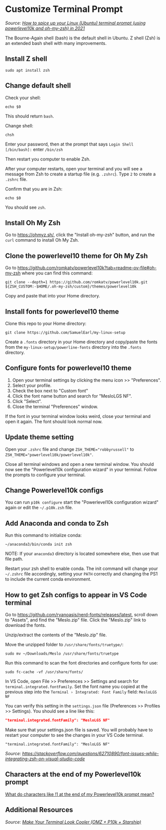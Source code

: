 # Customize Terminal Prompt

_Source: [How to spice up your Linux (Ubuntu) terminal prompt (using powerlevel10k and oh-my-zsh) in 2021](https://www.youtube.com/watch?v=PZTLIVQxxEY)_

The Bourne-Again shell (bash) is the default shell in Ubuntu. Z shell (Zsh) is an extended bash shell with many improvements.

## Install Z shell

```
sudo apt install zsh
```

## Change default shell

Check your shell:

```
echo $0
```

This should return `bash`.

Change shell:

```
chsh
```

Enter your password, then at the prompt that says `Login Shell [/bin/bash]:` enter `/bin/zsh`

Then restart you computer to enable Zsh.

After your computer restarts, open your terminal and you will see a message from Zsh to create a startup file (e.g. `.zshrc`). Type `2` to create a `.zshrc` file.

Confirm that you are in Zsh:

```
echo $0
```

You should see `zsh`.


## Install Oh My Zsh

Go to https://ohmyz.sh/, click the "Install oh-my-zsh" button, and run the `curl` command to install Oh My Zsh.

## Clone the powerlevel10 theme for Oh My Zsh

Go to https://github.com/romkatv/powerlevel10k?tab=readme-ov-file#oh-my-zsh where you can find this command:

```
git clone --depth=1 https://github.com/romkatv/powerlevel10k.git ${ZSH_CUSTOM:-$HOME/.oh-my-zsh/custom}/themes/powerlevel10k
```

Copy and paste that into your Home directory.

## Install fonts for powerlevel10 theme

Clone this repo to your Home directory: 

```
git clone https://github.com/SamuelEarl/my-linux-setup
```

Create a `.fonts` directory in your Home directory and copy/paste the fonts from the `my-linux-setup/powerline-fonts` directory into the `.fonts` directory.

## Configure fonts for powerlevel10 theme

1. Open your terminal settings by clicking the menu icon >> "Preferences".
2. Select your profile.
3. Check the box next to "Custom font"
4. Click the font name button and search for "MesloLGS NF".
5. Click "Select".
6. Close the terminal "Preferences" window.

If the font in your terminal window looks weird, close your terminal and open it again. The font should look normal now.

## Update theme setting

Open your `.zshrc` file and change `ZSH_THEME="robbyrussell"` to `ZSH_THEME="powerlevel10k/powerlevel10k"`.

Close all terminal windows and open a new terminal window. You should now see the "Powerlevel10k configuration wizard" in your terminal. Follow the prompts to configure your terminal.

## Change Powerlevel10k configs

You can run `p10k configure` start the "Powerlevel10k configuration wizard" again or edit the `~/.p10k.zsh` file.

## Add Anaconda and conda to Zsh

Run this command to initialize conda:

```
~/anaconda3/bin/conda init zsh
```

NOTE: If your `anaconda3` directory is located somewhere else, then use that file path.

Restart your zsh shell to enable conda. The init command will change your `~/.zshrc` file accordingly, setting your `PATH` correctly and changing the PS1 to include the current conda environment.

## How to get Zsh configs to appear in VS Code terminal

Go to https://github.com/ryanoasis/nerd-fonts/releases/latest, scroll down to "Assets", and find the "Meslo.zip" file. Click the "Meslo.zip" link to download the fonts.

Unzip/extract the contents of the "Meslo.zip" file.

Move the unzipped folder to `/usr/share/fonts/truetype/`:

```
sudo mv ~/Downloads/Meslo /usr/share/fonts/truetype
```

Run this command to scan the font directories and configure fonts for use:

```
sudo fc-cache -vf /usr/share/fonts/
```

In VS Code, open File >> Preferences >> Settings and search for `terminal.integrated.fontFamily`. Set the font name you copied at the previous step into the `Terminal › Integrated: Font Family` field: `MesloLGS NF`

You can verify this setting in the `settings.json` file (Preferences >> Profiles >> Settings). You should see a line like this:

```json
"terminal.integrated.fontFamily": "MesloLGS NF"
```

Make sure that your settings.json file is saved. You will probably have to restart your computer to see the changes in your VS Code terminal.

```
"terminal.integrated.fontFamily": "MesloLGS NF"
```

_Source: https://stackoverflow.com/questions/62710890/font-issues-while-integrating-zsh-on-visual-studio-code_

## Characters at the end of my Powerlevel10k prompt

[What do characters like !1 at the end of my Powerlevel10k prompt mean?](https://stackoverflow.com/questions/62072056/what-do-characters-like-1-at-the-end-of-my-powerlevel10k-prompt-mean)

## Additional Resources

_Source: [Make Your Terminal Look Cooler (OMZ + P10k + Starship)](https://www.youtube.com/watch?v=WXiNkZVmkD4)_
